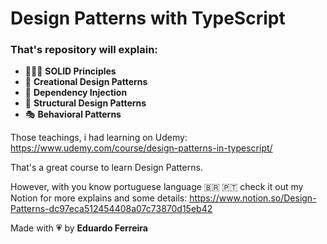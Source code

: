 # Design Patterns with TypeScript

### That's repository will explain:

* 👨🏽‍💻 **SOLID Principles**
* 🎩 **Creational Design Patterns**
* 📝 **Dependency Injection**
* 🎯 **Structural Design Patterns**
* 🎭 **Behavioral Patterns**

Those teachings, i had learning on Udemy:
https://www.udemy.com/course/design-patterns-in-typescript/

That's a great course to learn Design Patterns.

However, with you know portuguese language 🇧🇷 🇵🇹 check it out my Notion for more explains and some details:
https://www.notion.so/Design-Patterns-dc97eca512454408a07c73870d15eb42


Made with  💗  by **Eduardo Ferreira**
